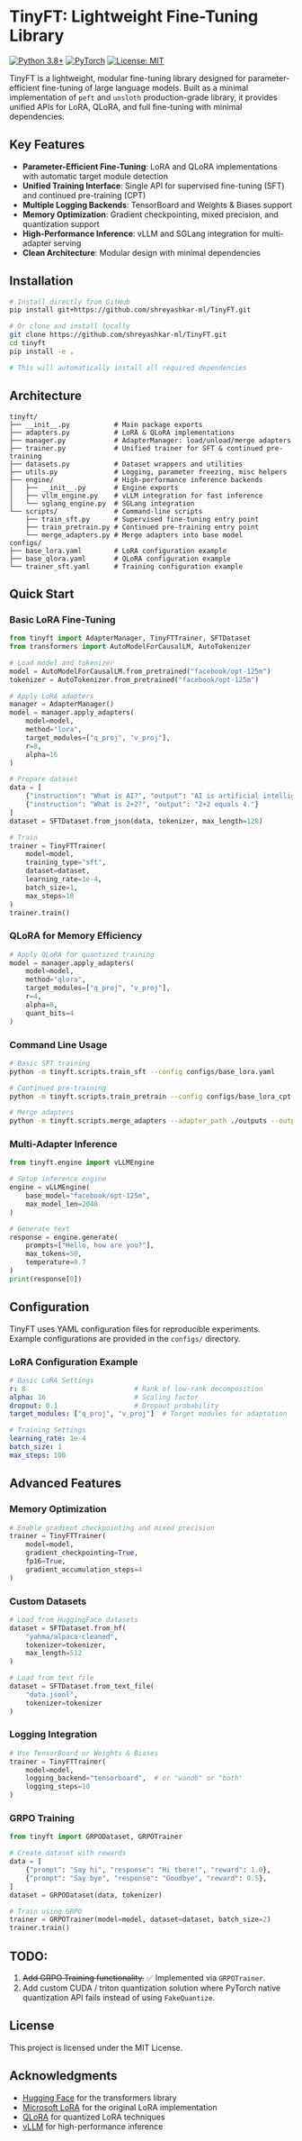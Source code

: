 # TinyFT: Lightweight Fine-Tuning Library

[![Python 3.8+](https://img.shields.io/badge/python-3.8+-blue.svg)](https://www.python.org/downloads/)
[![PyTorch](https://img.shields.io/badge/PyTorch-2.0+-red.svg)](https://pytorch.org/)
[![License: MIT](https://img.shields.io/badge/License-MIT-yellow.svg)](https://opensource.org/licenses/MIT)

TinyFT is a lightweight, modular fine-tuning library designed for parameter-efficient fine-tuning of large language models. Built as a minimal implementation of `peft` and `unsloth` production-grade library, it provides unified APIs for LoRA, QLoRA, and full fine-tuning with minimal dependencies.

## Key Features

- **Parameter-Efficient Fine-Tuning**: LoRA and QLoRA implementations with automatic target module detection
- **Unified Training Interface**: Single API for supervised fine-tuning (SFT) and continued pre-training (CPT)
- **Multiple Logging Backends**: TensorBoard and Weights & Biases support
- **Memory Optimization**: Gradient checkpointing, mixed precision, and quantization support
- **High-Performance Inference**: vLLM and SGLang integration for multi-adapter serving
- **Clean Architecture**: Modular design with minimal dependencies

## Installation

```bash
# Install directly from GitHub
pip install git+https://github.com/shreyashkar-ml/TinyFT.git

# Or clone and install locally
git clone https://github.com/shreyashkar-ml/TinyFT.git
cd tinyft
pip install -e .

# This will automatically install all required dependencies
```

## Architecture

```
tinyft/
├── __init__.py           # Main package exports
├── adapters.py           # LoRA & QLoRA implementations
├── manager.py            # AdapterManager: load/unload/merge adapters
├── trainer.py            # Unified trainer for SFT & continued pre-training
├── datasets.py           # Dataset wrappers and utilities
├── utils.py              # Logging, parameter freezing, misc helpers
├── engine/               # High-performance inference backends
│   ├── __init__.py       # Engine exports
│   ├── vllm_engine.py    # vLLM integration for fast inference
│   └── sglang_engine.py  # SGLang integration
└── scripts/              # Command-line scripts
    ├── train_sft.py      # Supervised fine-tuning entry point
    ├── train_pretrain.py # Continued pre-training entry point
    └── merge_adapters.py # Merge adapters into base model
configs/
├── base_lora.yaml        # LoRA configuration example
├── base_qlora.yaml       # QLoRA configuration example
└── trainer_sft.yaml      # Training configuration example
```

## Quick Start

### Basic LoRA Fine-Tuning

```python
from tinyft import AdapterManager, TinyFTTrainer, SFTDataset
from transformers import AutoModelForCausalLM, AutoTokenizer

# Load model and tokenizer
model = AutoModelForCausalLM.from_pretrained("facebook/opt-125m")
tokenizer = AutoTokenizer.from_pretrained("facebook/opt-125m")

# Apply LoRA adapters
manager = AdapterManager()
model = manager.apply_adapters(
    model=model,
    method="lora",
    target_modules=["q_proj", "v_proj"],
    r=8,
    alpha=16
)

# Prepare dataset
data = [
    {"instruction": "What is AI?", "output": "AI is artificial intelligence."},
    {"instruction": "What is 2+2?", "output": "2+2 equals 4."}
]
dataset = SFTDataset.from_json(data, tokenizer, max_length=128)

# Train
trainer = TinyFTTrainer(
    model=model,
    training_type="sft",
    dataset=dataset,
    learning_rate=1e-4,
    batch_size=1,
    max_steps=10
)
trainer.train()
```

### QLoRA for Memory Efficiency

```python
# Apply QLoRA for quantized training
model = manager.apply_adapters(
    model=model,
    method="qlora",
    target_modules=["q_proj", "v_proj"],
    r=4,
    alpha=8,
    quant_bits=4
)
```

### Command Line Usage

```bash
# Basic SFT training
python -m tinyft.scripts.train_sft --config configs/base_lora.yaml

# Continued pre-training
python -m tinyft.scripts.train_pretrain --config configs/base_lora_cpt.yaml

# Merge adapters
python -m tinyft.scripts.merge_adapters --adapter_path ./outputs --output_path ./merged_model
```

### Multi-Adapter Inference

```python
from tinyft.engine import vLLMEngine

# Setup inference engine
engine = vLLMEngine(
    base_model="facebook/opt-125m",
    max_model_len=2048
)

# Generate text
response = engine.generate(
    prompts=["Hello, how are you?"],
    max_tokens=50,
    temperature=0.7
)
print(response[0])
```

## Configuration

TinyFT uses YAML configuration files for reproducible experiments. Example configurations are provided in the `configs/` directory.

### LoRA Configuration Example

```yaml
# Basic LoRA Settings
r: 8                           # Rank of low-rank decomposition
alpha: 16                      # Scaling factor
dropout: 0.1                   # Dropout probability
target_modules: ["q_proj", "v_proj"]  # Target modules for adaptation

# Training Settings
learning_rate: 1e-4
batch_size: 1
max_steps: 100
```

## Advanced Features

### Memory Optimization

```python
# Enable gradient checkpointing and mixed precision
trainer = TinyFTTrainer(
    model=model,
    gradient_checkpointing=True,
    fp16=True,
    gradient_accumulation_steps=4
)
```

### Custom Datasets

```python
# Load from HuggingFace datasets
dataset = SFTDataset.from_hf(
    "yahma/alpaca-cleaned",
    tokenizer=tokenizer,
    max_length=512
)

# Load from text file
dataset = SFTDataset.from_text_file(
    "data.jsonl",
    tokenizer=tokenizer
)
```

### Logging Integration

```python
# Use TensorBoard or Weights & Biases
trainer = TinyFTTrainer(
    model=model,
    logging_backend="tensorboard",  # or "wandb" or "both"
    logging_steps=10
)
```

### GRPO Training

```python
from tinyft import GRPODataset, GRPOTrainer

# Create dataset with rewards
data = [
    {"prompt": "Say hi", "response": "Hi there!", "reward": 1.0},
    {"prompt": "Say bye", "response": "Goodbye", "reward": 0.5},
]
dataset = GRPODataset(data, tokenizer)

# Train using GRPO
trainer = GRPOTrainer(model=model, dataset=dataset, batch_size=2)
trainer.train()
```

## TODO:

1. ~~Add GRPO Training functionality.~~ ✅ Implemented via `GRPOTrainer`.
2. Add custom CUDA / triton quantization solution where PyTorch native quantization API fails instead of using `FakeQuantize`.

## License

This project is licensed under the MIT License.

## Acknowledgments

- [Hugging Face](https://huggingface.co/) for the transformers library
- [Microsoft LoRA](https://github.com/microsoft/LoRA) for the original LoRA implementation
- [QLoRA](https://github.com/artidoro/qlora) for quantized LoRA techniques
- [vLLM](https://github.com/vllm-project/vllm) for high-performance inference